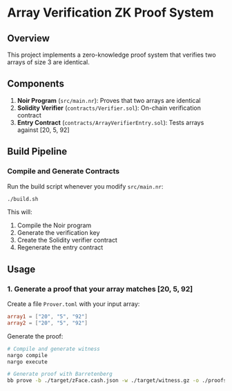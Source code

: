 # Array Verification ZK Proof System

## Overview
This project implements a zero-knowledge proof system that verifies two arrays of size 3 are identical.

## Components

1. **Noir Program** (`src/main.nr`): Proves that two arrays are identical
2. **Solidity Verifier** (`contracts/Verifier.sol`): On-chain verification contract
3. **Entry Contract** (`contracts/ArrayVerifierEntry.sol`): Tests arrays against [20, 5, 92]

## Build Pipeline

### Compile and Generate Contracts
Run the build script whenever you modify `src/main.nr`:
```bash
./build.sh
```

This will:
1. Compile the Noir program
2. Generate the verification key
3. Create the Solidity verifier contract
4. Regenerate the entry contract

## Usage

### 1. Generate a proof that your array matches [20, 5, 92]

Create a file `Prover.toml` with your input array:
```toml
array1 = ["20", "5", "92"]
array2 = ["20", "5", "92"]
```

Generate the proof:
```bash
# Compile and generate witness
nargo compile
nargo execute

# Generate proof with Barretenberg
bb prove -b ./target/zFace.cash.json -w ./target/witness.gz -o ./proofs/proof
```